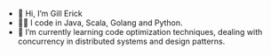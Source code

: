 - 👋 Hi, I’m Gill Erick
- 👨‍💻 I code in Java, Scala, Golang and Python.
- 🌱 I’m currently learning code optimization techniques, dealing with concurrency in distributed systems and design patterns.
